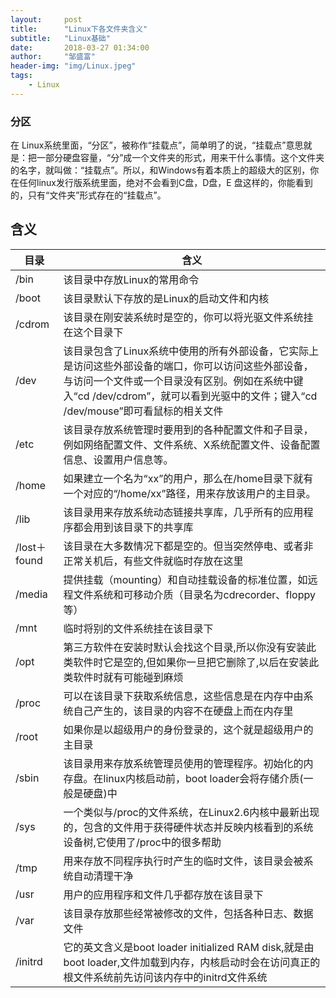 ```yaml
---
layout:     post
title:      "Linux下各文件夹含义"
subtitle:   "Linux基础"
date:       2018-03-27 01:34:00
author:     "邹盛富"
header-img: "img/Linux.jpeg"
tags:
    - Linux
---
```


### 分区

在 Linux系统里面，“分区”，被称作“挂载点”，简单明了的说，“挂载点”意思就是：把一部分硬盘容量，“分”成一个文件夹的形式，用来干什么事情。这个文件夹的名字，就叫做：“挂载点”。所以，和Windows有着本质上的超级大的区别，你在任何linux发行版系统里面，绝对不会看到C盘，D盘，E 盘这样的，你能看到的，只有“文件夹”形式存在的“挂载点”。

## 含义

目录|含义
---|----
/bin|该目录中存放Linux的常用命令
/boot|该目录默认下存放的是Linux的启动文件和内核
/cdrom|该目录在刚安装系统时是空的，你可以将光驱文件系统挂在这个目录下
/dev|该目录包含了Linux系统中使用的所有外部设备，它实际上是访问这些外部设备的端口，你可以访问这些外部设备，与访问一个文件或一个目录没有区别。例如在系统中键入“cd /dev/cdrom”，就可以看到光驱中的文件；键入“cd /dev/mouse”即可看鼠标的相关文件
/etc |该目录存放系统管理时要用到的各种配置文件和子目录，例如网络配置文件、文件系统、X系统配置文件、设备配置信息、设置用户信息等。
/home|如果建立一个名为“xx”的用户，那么在/home目录下就有一个对应的“/home/xx”路径，用来存放该用户的主目录。
/lib|该目录用来存放系统动态链接共享库，几乎所有的应用程序都会用到该目录下的共享库
/lost＋found |该目录在大多数情况下都是空的。但当突然停电、或者非正常关机后，有些文件就临时存放在这里
/media|提供挂载（mounting）和自动挂载设备的标准位置，如远程文件系统和可移动介质（目录名为cdrecorder、floppy等）
/mnt|临时将别的文件系统挂在该目录下
/opt|第三方软件在安装时默认会找这个目录,所以你没有安装此类软件时它是空的,但如果你一旦把它删除了,以后在安装此类软件时就有可能碰到麻烦
/proc|可以在该目录下获取系统信息，这些信息是在内存中由系统自己产生的，该目录的内容不在硬盘上而在内存里
/root |如果你是以超级用户的身份登录的，这个就是超级用户的主目录
/sbin|该目录用来存放系统管理员使用的管理程序。初始化的内存盘。在linux内核启动前，boot loader会将存储介质(一般是硬盘)中
/sys|一个类似与/proc的文件系统，在Linux2.6内核中最新出现的，包含的文件用于获得硬件状态并反映内核看到的系统设备树,它使用了/proc中的很多帮助
/tmp|用来存放不同程序执行时产生的临时文件，该目录会被系统自动清理干净
/usr| 用户的应用程序和文件几乎都存放在该目录下
/var|该目录存放那些经常被修改的文件，包括各种日志、数据文件
/initrd|它的英文含义是boot loader initialized RAM disk,就是由boot loader,文件加载到内存，内核启动时会在访问真正的根文件系统前先访问该内存中的initrd文件系统
